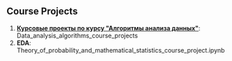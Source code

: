 ## Course Projects

1. <a href='https://github.com/AnnaSmelova/Projects/tree/main/Data_analysis_algorithms_course_projects'>**Курсовые проекты по курсу "Алгоритмы анализа данных"**</a>: Data_analysis_algorithms_course_projects 
2. **EDA**: Theory_of_probability_and_mathematical_statistics_course_project.ipynb


